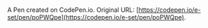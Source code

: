 # 

A Pen created on CodePen.io. Original URL: [https://codepen.io/e-set/pen/poPWQpe](https://codepen.io/e-set/pen/poPWQpe).


